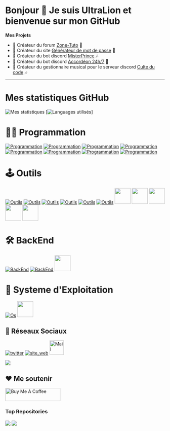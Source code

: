 <h1>Bonjour 👋 Je suis UltraLion et bienvenue sur mon GitHub</h1>

**Mes Projets**
- 💼 Créateur du forum [Zone-Tuto](https://zone-tuto.fr/) 👥
- 💼 Créateur du site [Générateur de mot de passe](https://generateur-de-mot-de-passe.eu) 🔐
- 🤖 Créateur du bot discord [MisterPrince](https://misterprince.net) 🎶
- 🤖 Créateur du bot discord [Accordéon 24h/7](https://accordeon-bot.xyz) 🎷
- 🤖 Créateur du gestionnaire musical pour le serveur discord [Culte du code](https://www.culte-du-code.fr) 🎶

---

# Mes statistiques GitHub

![Mes statistiques](https://github-readme-stats.vercel.app/api?username=UltraLionfr&theme=dark&show_icons=true) [![Languages utilisés](https://github-readme-stats.vercel.app/api/top-langs/?username=UltraLionfr&layout=compact&theme=dark)]

# 👨‍💻 Programmation
[![Programmation](https://skillicons.dev/icons?i=js)](https://devdocs.io/javascript/)
[![Programmation](https://skillicons.dev/icons?i=html)](https://devdocs.io/html/)
[![Programmation](https://skillicons.dev/icons?i=css)](https://devdocs.io/css/)
[![Programmation](https://skillicons.dev/icons?i=php)](https://www.php.net)
[![Programmation](https://skillicons.dev/icons?i=bots)](https://discord.js.org/)
[![Programmation](https://skillicons.dev/icons?i=bash)](https://devdocs.io/bash/)
[![Programmation](https://skillicons.dev/icons?i=python)](https://www.python.org)
[![Programmation](https://skillicons.dev/icons?i=c)](https://devdocs.io/c/)
<br>
# 🕹️ Outils
[![Outils](https://skillicons.dev/icons?i=cloudflare)](https://cloudflare.com)
[![Outils](https://skillicons.dev/icons?i=discord)](https://discord.com)
[![Outils](https://skillicons.dev/icons?i=vscode)](https://code.visualstudio.com)
[![Outils](https://skillicons.dev/icons?i=raspberrypi)](https://www.raspberrypi.org)
[![Outils](https://skillicons.dev/icons?i=github)](https://github.com)
[![Outils](https://skillicons.dev/icons?i=git)](https://git-scm.com)
<a href="https://mremoteng.org" target="_blank"><img height="50" src="https://cdn.ultralion.xyz/storage/img/mRemoteNG.png"></img></a>
<a href="https://filezilla-project.org" target="_blank"><img height="50" src="https://cdn.ultralion.xyz/storage/img/FileZilla.png"></img></a>
<a href="https://winscp.net" target="_blank"><img height="50" src="https://cdn.ultralion.xyz/storage/img/winscp.png"></img></a>
<a href="https://www.sublimetext.com" target="_blank"><img height="50" src="https://cdn.ultralion.xyz/storage/img/sublime_text.png"></img></a>
<a href="https://www.virtualbox.org" target="_blank"><img height="50" src="https://cdn.ultralion.xyz/storage/img/Virtualbox.png"></img></a>
<br>
# 🛠️ BackEnd
[![BackEnd](https://skillicons.dev/icons?i=docker)](https://www.docker.com)
[![BackEnd](https://skillicons.dev/icons?i=nodejs)](https://nodejs.org)
<a href="https://httpd.apache.org" target="_blank"><img height="50" src="https://cdn.ultralion.xyz/storage/img/apache.png"></img></a>
<br>
# 💾 Systeme d'Exploitation
[![Os](https://skillicons.dev/icons?i=linux)](https://www.linux.org)
<a href="https://www.microsoft.com/fr-fr/software-download/windows10" target="_blank"><img height="50" src="https://cdn.ultralion.xyz/storage/img/windows10.png"></img></a>
<br>
## 🔗 Réseaux Sociaux
[![twitter](https://skillicons.dev/icons?i=twitter)](https://twitter.com/UltraLion__)
[![site_web](https://skillicons.dev/icons?i=wordpress)](https://ultralion.xyz)
<a href="mailto:ultralionfr@gmail.com?subject=[GitHub]%20Contact%20for%20..." title="Mail" target="_blank"><img alt="Mail" height="45" src="https://cdn.ultralion.xyz/storage/img/gmail.png"></img></a>
</div>
   <a href="https://discord.com/users/281113457833672706" target="_blank">
      <img src="https://lanyard-profile-readme.vercel.app/api/281113457833672706">
   </a>
</div>
<br>

## ❤️ Me soutenir
<a href="https://www.buymeacoffee.com/ultralion" target="_blank"><img src="https://cdn.buymeacoffee.com/buttons/default-yellow.png" alt="Buy Me A Coffee" height="41" width="174"></a>

### Top Repositories

<a href="https://github.com/UltraLionfr/Script-Installation-NodeJS"><img align="center" src="https://github-readme-stats.vercel.app/api/pin/?username=UltraLionfr&repo=Script-Installation-NodeJS&theme=dark"/></a>
<a href="https://github.com/UltraLionfr/Linkvertise-Bypass"><img align="center" src="https://github-readme-stats.vercel.app/api/pin/?username=UltraLionfr&repo=Linkvertise-Bypass&theme=dark"/></a>
